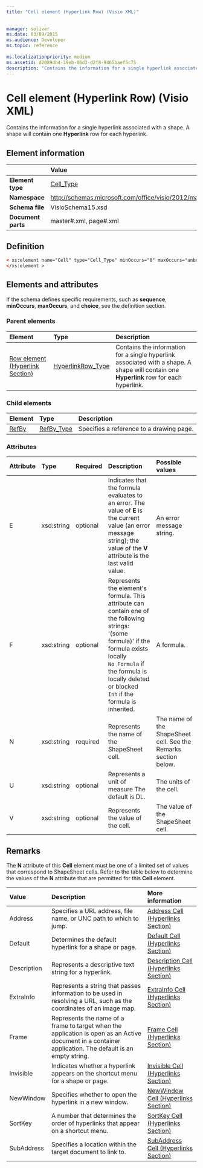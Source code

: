 ```yaml
---
title: "Cell element (Hyperlink Row) (Visio XML)"
 
 
manager: soliver
ms.date: 03/09/2015
ms.audience: Developer
ms.topic: reference
 
ms.localizationpriority: medium
ms.assetid: d2089db4-39eb-06d3-d2f8-9465baef5c75
description: "Contains the information for a single hyperlink associated with a shape. A shape will contain one Hyperlink row for each hyperlink."
---
```


# Cell element (Hyperlink Row) (Visio XML)

Contains the information for a single hyperlink associated with a shape. A shape will contain one **Hyperlink** row for each hyperlink. 
  
## Element information

||Value |
|:-----|:-----|
|**Element type** <br/> |[Cell_Type](cell_type-complextypevisio-xml.md) <br/> |
|**Namespace** <br/> |http://schemas.microsoft.com/office/visio/2012/main  <br/> |
|**Schema file** <br/> |VisioSchema15.xsd  <br/> |
|**Document parts** <br/> |master#.xml, page#.xml  <br/> |
   
## Definition

```XML
< xs:element name="Cell" type="Cell_Type" minOccurs="0" maxOccurs="unbounded" >
</xs:element >
```

## Elements and attributes

If the schema defines specific requirements, such as **sequence**, **minOccurs**, **maxOccurs**, and **choice**, see the definition section. 
  
### Parent elements

|**Element**|**Type**|**Description**|
|:-----|:-----|:-----|
|[Row element (Hyperlink Section)](row-element-hyperlink-sectionvisio-xml.md) <br/> |[HyperlinkRow_Type](hyperlinkrow_type-complextypevisio-xml.md) <br/> |Contains the information for a single hyperlink associated with a shape. A shape will contain one **Hyperlink** row for each hyperlink. |
   
### Child elements

|**Element**|**Type**|**Description**|
|:-----|:-----|:-----|
|[RefBy](refby-element-cell_type-complextypevisio-xml.md) <br/> |[RefBy_Type](refby_type-complextypevisio-xml.md) <br/> |Specifies a reference to a drawing page. |
   
### Attributes

|**Attribute**|**Type**|**Required**|**Description**|**Possible values**|
|:-----|:-----|:-----|:-----|:-----|
|E  <br/> |xsd:string  <br/> |optional  <br/> |Indicates that the formula evaluates to an error. The value of **E** is the current value (an error message string); the value of the **V** attribute is the last valid value. |An error message string. |
|F  <br/> |xsd:string  <br/> |optional  <br/> | Represents the element's formula. This attribute can contain one of the following strings:  <br/>  '(some formula)' if the formula exists locally  <br/>  `No Formula` if the formula is locally deleted or blocked  <br/>  `Inh` if the formula is inherited. |A formula. |
|N  <br/> |xsd:string  <br/> |required  <br/> |Represents the name of the ShapeSheet cell. |The name of the ShapeSheet cell. See the Remarks section below. |
|U  <br/> |xsd:string  <br/> |optional  <br/> |Represents a unit of measure The default is DL. |The units of the cell. |
|V  <br/> |xsd:string  <br/> |optional  <br/> |Represents the value of the cell. |The value of the ShapeSheet cell. |
   
## Remarks

The **N** attribute of this **Cell** element must be one of a limited set of values that correspond to ShapeSheet cells. Refer to the table below to determine the values of the **N** attribute that are permitted for this **Cell** element. 
  
|**Value**|**Description**|**More information**|
|:-----|:-----|:-----|
|Address  <br/> |Specifies a URL address, file name, or UNC path to which to jump. |[Address Cell (Hyperlinks Section)](address-cell-hyperlinks-section.md) <br/> |
|Default  <br/> |Determines the default hyperlink for a shape or page. |[Default Cell (Hyperlinks Section)](default-cell-hyperlinks-section.md) <br/> |
|Description  <br/> |Represents a descriptive text string for a hyperlink. |[Description Cell (Hyperlinks Section)](description-cell-hyperlinks-section.md) <br/> |
|ExtraInfo  <br/> |Represents a string that passes information to be used in resolving a URL, such as the coordinates of an image map. |[ExtraInfo Cell (Hyperlinks Section)](extrainfo-cell-hyperlinks-section.md) <br/> |
|Frame  <br/> |Represents the name of a frame to target when the application is open as an Active document in a container application. The default is an empty string. |[Frame Cell (Hyperlinks Section)](frame-cell-hyperlinks-section.md) <br/> |
|Invisible  <br/> |Indicates whether a hyperlink appears on the shortcut menu for a shape or page. |[Invisible Cell (Hyperlinks Section)](invisible-cell-hyperlinks-section.md) <br/> |
|NewWindow  <br/> |Specifies whether to open the hyperlink in a new window. |[NewWindow Cell (Hyperlinks Section)](newwindow-cell-hyperlinks-section.md) <br/> |
|SortKey  <br/> |A number that determines the order of hyperlinks that appear on a shortcut menu. |[SortKey Cell (Hyperlinks Section)](sortkey-cell-hyperlinks-section.md) <br/> |
|SubAddress  <br/> |Specifies a location within the target document to link to. |[SubAddress Cell (Hyperlinks Section)](subaddress-cell-hyperlinks-section.md) <br/> |
   

